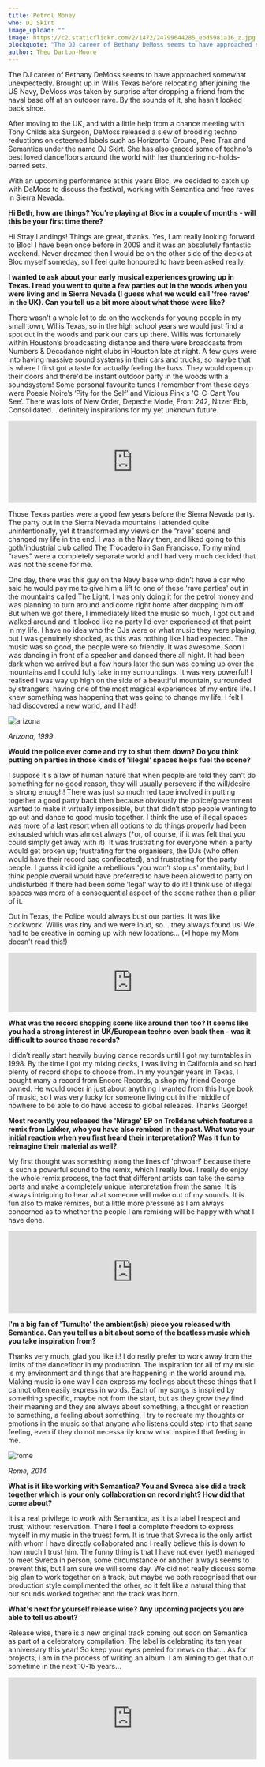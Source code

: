 ```yaml
---
title: Petrol Money
who: DJ Skirt
image_upload: ""
image: https://c2.staticflickr.com/2/1472/24799644285_ebd5981a16_z.jpg
blockquote: "The DJ career of Bethany DeMoss seems to have approached somewhat unexpectedly. Brought up in Willis Texas before relocating after joining the US Navy, DeMoss was taken by surprise after dropping a friend from the naval base off at an outdoor rave. By the sounds of it, she hasn't looked back since."
author: Theo Darton-Moore
---
```

The DJ career of Bethany DeMoss seems to have approached somewhat unexpectedly. Brought up in Willis Texas before relocating after joining the US Navy, DeMoss was taken by surprise after dropping a friend from the naval base off at an outdoor rave. By the sounds of it, she hasn't looked back since. 

After moving to the UK, and with a little help from a chance meeting with Tony Childs aka Surgeon, DeMoss released a slew of brooding techno reductions on esteemed labels such as Horizontal Ground, Perc Trax and Semantica under the name DJ Skirt. She has also graced some of techno's best loved dancefloors around the world with her thundering no-holds-barred sets. 

With an upcoming performance at this years Bloc, we decided to catch up with DeMoss to discuss the festival, working with Semantica and free raves in Sierra Nevada.

**Hi Beth, how are things? You're playing at Bloc in a couple of months - will this be your first time there?**

Hi Stray Landings! Things are great, thanks. Yes, I am really looking forward to Bloc! I have been once before in 2009 and it was an absolutely fantastic weekend.  Never dreamed then I would be on the other side of the decks at Bloc myself someday, so I feel quite honoured to have been asked really.

**I wanted to ask about your early musical experiences growing up in Texas. I read you went to quite a few parties out in the woods when you were living and in Sierra Nevada (I guess what we would call 'free raves' in the UK). Can you tell us a bit more about what those were like?** 

There wasn't a whole lot to do on the weekends for young people in my small town, Willis Texas, so in the high school years we would just find a spot out in the woods and park our cars up there.  Willis was fortunately within Houston’s broadcasting distance and there were broadcasts from Numbers & Decadance night clubs in Houston late at night. A few guys were into having massive sound systems in their cars and trucks, so maybe that is where I first got a taste for actually feeling the bass.  They would open up their doors and there'd be instant outdoor party in the woods with a soundsystem!  Some personal favourite tunes I remember from these days were Poesie Noire’s ‘Pity for the Self’ and Vicious Pink's ‘C-C-Cant You See’.  There was lots of New Order, Depeche Mode, Front 242, Nitzer Ebb, Consolidated...  definitely inspirations for my yet unknown future.

<iframe width="100%" height="166" scrolling="no" frameborder="no" src="https://w.soundcloud.com/player/?url=https%3A//api.soundcloud.com/tracks/69428385&color=ff5500&auto_play=false&hide_related=false&show_comments=true&show_user=true&show_reposts=false"></iframe>

Those Texas parties were a good few years before the Sierra Nevada party.  The party out in the Sierra Nevada mountains I attended quite unintentionally, yet it transformed my views on the “rave” scene and changed my life in the end.  I was in the Navy then, and liked going to this goth/industrial club called The Trocadero in San Francisco. To my mind, “raves” were a completely separate world and I had very much decided that was not the scene for me.

One day, there was this guy on the Navy base who didn’t have a car who said he would pay me to give him a lift to one of these 'rave parties' out in the mountains called The Light.  I was only doing it for the petrol money and was planning to turn around and come right home after dropping him off.  But when we got there, I immediately liked the music so much, I got out and walked around and it looked like no party I’d ever experienced at that point in my life. I have no idea who the DJs were or what music they were playing, but I was genuinely shocked, as this was nothing like I had expected.  The music was so good, the people were so friendly.  It was awesome.  Soon I was dancing in front of a speaker and danced there all night.  It had been dark when we arrived  but a few hours later the sun was coming up over the mountains and I could fully take in my surroundings.  It was very powerful!  I realised I was way up high on the side of a beautiful mountain, surrounded by strangers,  having one of the most magical experiences of my entire life. I knew something was happening that was going to change my life.  I felt I had discovered a new world, and I had!

![arizona](https://c2.staticflickr.com/2/1512/24172761713_0ecfa01aeb_z.jpg)

_Arizona, 1999_

**Would the police ever come and try to shut them down? Do you think putting on parties in those kinds of 'illegal' spaces helps fuel the scene?**

I suppose it's a law of human nature that when people are told they can't do something for no good reason, they will usually persevere if the will/desire is strong enough!  There was just so much red tape involved in putting together a good party back then because obviously the police/government wanted to make it virtually impossible, but that didn’t stop people wanting to go out and dance to good music together.  I think the use of illegal spaces was more of a last resort when all options to do things properly had been exhausted which was almost always (*or, of course, if it was felt that you could simply get away with it). It was frustrating for everyone when a party would get broken up; frustrating for the organisers, the DJs (who often would have their record bag confiscated), and frustrating for the party people.  I guess it did ignite a rebellious 'you won’t stop us' mentality, but I think people overall would have preferred to have been allowed to party on undisturbed if there had been some 'legal' way to do it!  I think use of illegal spaces was more of a consequential aspect of the scene rather than a pillar of it.

Out in Texas, the Police would always bust our parties.  It was like clockwork.  Willis was tiny and we were loud, so… they always found us!  We had to be creative in coming up with new locations… (*I hope my Mom doesn't read this!)

<iframe style="border: 0; width: 100%; height: 120px;" src="https://bandcamp.com/EmbeddedPlayer/album=957223422/size=large/bgcol=333333/linkcol=ffffff/tracklist=false/artwork=small/track=884971438/transparent=true/" seamless><a href="http://semanticarecords.bandcamp.com/album/surgeon-svreca-skirt-untitled-semantica-50">Surgeon / Svreca : Skirt - Untitled. SEMANTICA 50 by Various</a></iframe>

**What was the record shopping scene like around then too? It seems like you had a strong interest in UK/European techno even back then - was it difficult to source those records?**

I didn’t really start heavily buying dance records until I got my turntables in 1998.  By the time I got my mixing decks, I was living in California and so had plenty of record shops to choose from.  In my younger years in Texas, I bought many a record from Encore Records, a shop my friend George owned.  He would order in just about anything I wanted from this huge book of music, so I was very lucky for someone living out in the middle of nowhere to be able to do have access to global releases.  Thanks George!

**Most recently you released the 'Mirage' EP on Trolldans which features a remix from Lakker, who you have also remixed in the past. What was your initial reaction when you first heard their interpretation? Was it fun to reimagine their material as well?**

My first thought was something along the lines of 'phwoar!' because there is such a powerful sound to the remix, which I really love.  I really do enjoy the whole remix process, the fact that different artists can take the same parts and make a completely unique interpretation from the same. It is always intriguing to hear what someone will make out of my sounds.  It is fun also to make remixes, but a little more pressure as I am always concerned as to whether the people I am remixing will be happy with what I have done.

<iframe width="100%" height="166" scrolling="no" frameborder="no" src="https://w.soundcloud.com/player/?url=https%3A//api.soundcloud.com/tracks/189093273&color=ff5500&auto_play=false&hide_related=false&show_comments=true&show_user=true&show_reposts=false"></iframe>

**I'm a big fan of 'Tumulto' the ambient(ish) piece you released with Semantica. Can you tell us a bit about some of the beatless music which you take inspiration from?**

Thanks very much, glad you like it!  I do really prefer to work away from the limits of the dancefloor in my production. The inspiration for all of my music is my environment and things that are happening in the world around me.  Making music is one way I can express my feelings about these things that I cannot often easily express in words. Each of my songs is inspired by something specific, maybe not from the start, but as they grow they find their meaning and they are always about something, a thought or reaction to something, a feeling about something, I try to recreate my thoughts or emotions in the music so that anyone who listens could step into that same feeling, even if they do not necessarily know what inspired that feeling in me.

![rome](https://c2.staticflickr.com/2/1486/24681789592_6a9b9cbba2_b.jpg)

_Rome, 2014_

**What is it like working with Semantica? You and Svreca also did a track together which is your only collaboration on record right? How did that come about?**

It is a real privilege to work with Semantica, as it is a label I respect and trust, without reservation.  There I feel a complete freedom to express myself in my music in the truest form.  It is true that Svreca is the only artist with whom I have directly collaborated and I really believe this is down to how much I trust him.  The funny thing is that I have not ever (yet!) managed to meet Svreca in person, some circumstance or another always seems to prevent this, but I am sure we will some day. We did not really discuss some big plan to work together on a track, but maybe we both recognised that our production style complimented the other, so it felt like a natural thing that our sounds worked together and the track was born. 

**What's next for yourself release wise? Any upcoming projects you are able to tell us about?**

Release wise, there is a new original track coming out soon on Semantica as part of a celebratory compilation.  The label is celebrating its ten year anniversary this year! So keep your eyes peeled for news on that…   As for projects, I am in the process of writing an album.  I am aiming to get that out sometime in the next 10-15 years...

<iframe width="100%" height="166" scrolling="no" frameborder="no" src="https://w.soundcloud.com/player/?url=https%3A//api.soundcloud.com/tracks/118827574&color=ff5500&auto_play=false&hide_related=false&show_comments=true&show_user=true&show_reposts=false"></iframe>